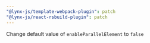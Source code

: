 ```yaml
---
"@lynx-js/template-webpack-plugin": patch
"@lynx-js/react-rsbuild-plugin": patch
---
```


Change default value of `enableParallelElement` to `false`
